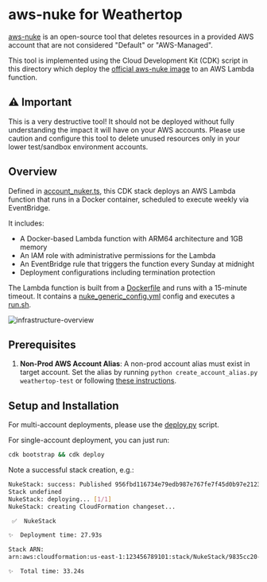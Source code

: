 
# aws-nuke for Weathertop

[aws-nuke](https://github.com/ekristen/aws-nuke) is an open-source tool that deletes resources in a provided AWS account that are not considered "Default" or "AWS-Managed".

This tool is implemented using the Cloud Development Kit (CDK) script in this directory which deploy the [official aws-nuke image](https://github.com/ekristen/aws-nuke/pkgs/container/aws-nuke) to an AWS Lambda function.

## ⚠ Important
This is a very destructive tool! It should not be deployed without fully understanding the impact it will have on your AWS accounts.
Please use caution and configure this tool to delete unused resources only in your lower test/sandbox environment accounts.

## Overview

Defined in [account_nuker.ts](account_nuker.ts), this CDK stack deploys an AWS Lambda function that runs in a Docker container, scheduled to execute weekly via EventBridge.

It includes:
- A Docker-based Lambda function with ARM64 architecture and 1GB memory
- An IAM role with administrative permissions for the Lambda
- An EventBridge rule that triggers the function every Sunday at midnight
- Deployment configurations including termination protection

The Lambda function is built from a [Dockerfile](Dockerfile) and runs with a 15-minute timeout. It contains a [nuke_generic_config.yml](nuke_generic_config.yaml) config and executes a [run.sh](run.sh).

![infrastructure-overview](nuke-overview.png)

## Prerequisites  
1. **Non-Prod AWS Account Alias**: A non-prod account alias must exist in target account. Set the alias by running `python create_account_alias.py weathertop-test` or following [these instructions](https://docs.aws.amazon.com/IAM/latest/UserGuide/account-alias-create.html).

## Setup and Installation
For multi-account deployments, please use the [deploy.py](../../../DEPLOYMENT.md#option-1-using-deploypy) script.

For single-account deployment, you can just run:
```sh
cdk bootstrap && cdk deploy
```

Note a successful stack creation, e.g.: 

```bash
NukeStack: success: Published 956fbd116734e79edb987e767fe7f45d0b97e2123456789109103f80ba4c1:123456789101-us-east-1
Stack undefined
NukeStack: deploying... [1/1]
NukeStack: creating CloudFormation changeset...

 ✅  NukeStack

✨  Deployment time: 27.93s

Stack ARN:
arn:aws:cloudformation:us-east-1:123456789101:stack/NukeStack/9835cc20-d358-11ef-bccf-123407dc82dd

✨  Total time: 33.24s
```
